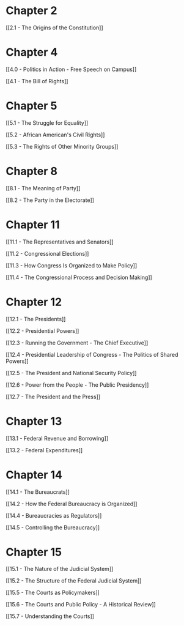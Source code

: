  # Chapter 2
[[2.1 - The Origins of the Constitution]]

# Chapter 4
[[4.0 - Politics in Action - Free Speech on Campus]]

[[4.1 - The Bill of Rights]]

# Chapter 5 
[[5.1 - The Struggle for Equality]]

[[5.2 - African American's Civil Rights]]

[[5.3 - The Rights of Other Minority Groups]]

# Chapter 8
[[8.1 -  The Meaning of Party]]

[[8.2 - The Party in the Electorate]]

# Chapter 11
[[11.1 - The Representatives and Senators]]

[[11.2 - Congressional Elections]]

[[11.3 - How Congress Is Organized to Make Policy]]

[[11.4 - The Congressional Process and Decision Making]]

# Chapter 12
[[12.1 - The Presidents]]

[[12.2 - Presidential Powers]]

[[12.3 - Running the Government - The Chief Executive]]

[[12.4 - Presidential Leadership of Congress - The Politics of Shared Powers]]

[[12.5 - The President and National Security Policy]]

[[12.6 - Power from the People - The Public Presidency]]

[[12.7 - The President and the Press]]

# Chapter 13
[[13.1 - Federal Revenue and Borrowing]]

[[13.2 - Federal Expenditures]]

# Chapter 14
[[14.1 - The Bureaucrats]]

[[14.2 - How the Federal Bureaucracy is Organized]]

[[14.4 - Bureaucracies as Regulators]]

[[14.5 - Controlling the Bureaucracy]]

# Chapter 15

[[15.1 - The Nature of the Judicial System]]

[[15.2 - The Structure of the Federal Judicial System]]

[[15.5 - The Courts as Policymakers]]

[[15.6 - The Courts and Public Policy - A Historical Review]]

[[15.7 - Understanding the Courts]]

